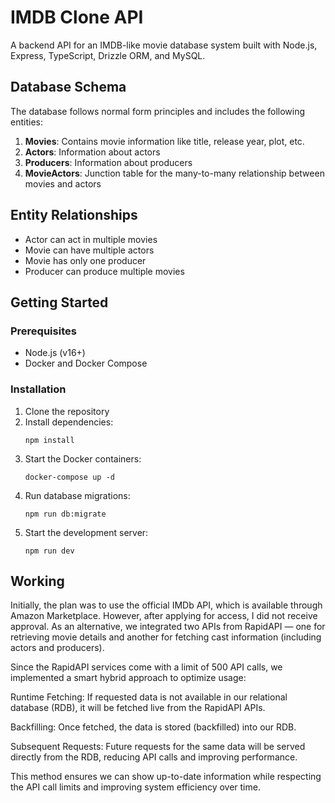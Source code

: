 # IMDB Clone API

A backend API for an IMDB-like movie database system built with Node.js, Express, TypeScript, Drizzle ORM, and MySQL.

## Database Schema

The database follows normal form principles and includes the following entities:

1. **Movies**: Contains movie information like title, release year, plot, etc.
2. **Actors**: Information about actors
3. **Producers**: Information about producers
4. **MovieActors**: Junction table for the many-to-many relationship between movies and actors

## Entity Relationships

- Actor can act in multiple movies
- Movie can have multiple actors
- Movie has only one producer
- Producer can produce multiple movies

## Getting Started

### Prerequisites

- Node.js (v16+)
- Docker and Docker Compose

### Installation

1. Clone the repository
2. Install dependencies:
   ```
   npm install
   ```
3. Start the Docker containers:
   ```
   docker-compose up -d
   ```
4. Run database migrations:
   ```
   npm run db:migrate
   ```
5. Start the development server:
   ```
   npm run dev
   ```

## Working

Initially, the plan was to use the official IMDb API, which is available through Amazon Marketplace. However, after applying for access, I did not receive approval.
As an alternative, we integrated two APIs from RapidAPI — one for retrieving movie details and another for fetching cast information (including actors and producers).

Since the RapidAPI services come with a limit of 500 API calls, we implemented a smart hybrid approach to optimize usage:

Runtime Fetching: If requested data is not available in our relational database (RDB), it will be fetched live from the RapidAPI APIs.

Backfilling: Once fetched, the data is stored (backfilled) into our RDB.

Subsequent Requests: Future requests for the same data will be served directly from the RDB, reducing API calls and improving performance.

This method ensures we can show up-to-date information while respecting the API call limits and improving system efficiency over time.
